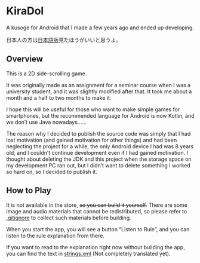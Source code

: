 # KiraDol

A kusoge for Android that I made a few years ago and ended up developing.

日本人の方は[日本語版](./README.md)見たほうがいいと思うよ。


## Overview

This is a 2D side-scrolling game.

It was originally made as an assignment for a seminar course when I was a university student, and it was slightly modified after that. It took me about a month and a half to two months to make it.

I hope this will be useful for those who want to make simple games for smartphones, but the recommended language for Android is now Kotlin, and we don’t use Java nowadays……

The reason why I decided to publish the source code was simply that I had lost motivation (and gained motivation for other things) and had been neglecting the project for a while, the only Android device I had was 8 years old, and I couldn’t continue development even if I had gained motivation. I thought about deleting the JDK and this project when the storage space on my development PC ran out, but I didn’t want to delete something I worked so hard on, so I decided to publish it.


## How to Play

It is not available in the store, ~~so you can build it yourself.~~ There are some image and audio materials that cannot be redistributed, so please refer to [.gitignore](./.gitignore) to collect such materials before building.

When you start the app, you will see a button “Listen to Rule”, and you can listen to the rule explanation from there.

If you want to read to the explanation right now without building the app, you can find the text in [strings.xml](app/src/main/res/values-en/strings.xml) (Not completely translated yet).
